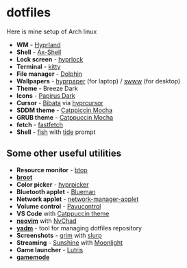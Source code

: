# dotfiles
Here is mine setup of Arch linux

- __WM__ - [Hyprland](https://hyprland.org/)
- __Shell__ - [Ax-Shell](https://github.com/Axenide/Ax-Shell)
- __Lock screen__ - [hyprlock](https://github.com/hyprwm/hyprlock)
- __Terminal__ - [kitty](https://github.com/kovidgoyal/kitty)
- __File manager__ - [Dolphin](https://apps.kde.org/ru/dolphin/)
- __Wallpapers__ - [hyprpaper](https://github.com/hyprwm/hyprpaper) (for laptop) / [swww](https://github.com/LGFae/swww) (for desktop)
- __Theme__ - Breeze Dark
- __Icons__ - [Papirus Dark](https://github.com/PapirusDevelopmentTeam/papirus-icon-theme)
- __Cursor__ - [Bibata](https://github.com/LOSEARDES77/Bibata-Cursor-hyprcursor/) via [hyprcursor](https://github.com/hyprwm/hyprcursor)
- __SDDM theme__ - [Catppiccin Mocha](https://github.com/catppuccin/sddm)
- __GRUB theme__ - [Catppuccin Mocha](https://github.com/catppuccin/grub)
- __fetch__ - [fastfetch](https://github.com/fastfetch-cli/fastfetch)
- __Shell__ - [fish](https://github.com/fish-shell/fish-shell) with [tide](https://github.com/IlanCosman/tide) prompt

## Some other useful utilities
- __Resource monitor__ - [btop](https://github.com/aristocratos/btop)
- [__broot__](https://github.com/Canop/broot)
- __Color picker__ - [hyprpicker](https://github.com/hyprwm/hyprpicker)
- __Bluetooth applet__ - [Blueman](https://github.com/blueman-project/blueman)
- __Network applet__ - [network-manager-applet](https://gitlab.gnome.org/GNOME/network-manager-applet)
- __Volume control__ - [Pavucontrol](https://freedesktop.org/software/pulseaudio/pavucontrol/)
- __VS Code__ with [Catppuccin theme](https://marketplace.visualstudio.com/items?itemName=Siris01.catppuccin-theme)
- [__neovim__](https://neovim.io/) with [NvChad](https://nvchad.com/)
- [__yadm__](https://yadm.io/) - tool for managing dotfiles repository
- __Screenshots__ - [grim](https://sr.ht/~emersion/grim/) with [slurp](https://github.com/emersion/slurp)
- __Streaming__ - [Sunshine](https://github.com/LizardByte/Sunshine) with [Moonlight](https://moonlight-stream.org/)
- __Game launcher__ - [Lutris](https://lutris.net/)
- [__gamemode__](https://github.com/FeralInteractive/gamemode)
